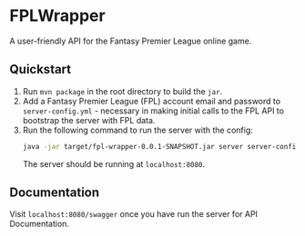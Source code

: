# FPLWrapper

A user-friendly API for the Fantasy Premier League online game.
## Quickstart

1. Run `mvn package` in the root directory to build the `jar`.
2. Add a Fantasy Premier League (FPL) account email and password to `server-config.yml` - necessary in making initial calls to the FPL API to bootstrap the server with FPL data.
3. Run the following command to run the server with the config:
    ```sh
    java -jar target/fpl-wrapper-0.0.1-SNAPSHOT.jar server server-config.yml
    ```
    The server should be running at `localhost:8080`.
## Documentation

Visit `localhost:8080/swagger` once you have run the server for API Documentation.